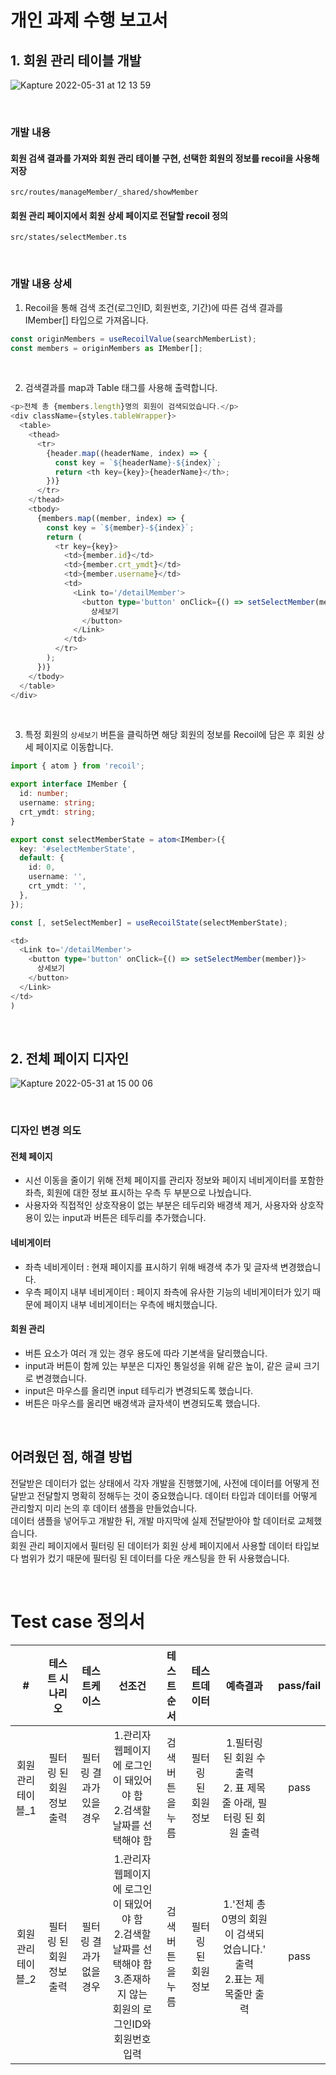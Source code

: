 # 개인 과제 수행 보고서
## 1. 회원 관리 테이블 개발

![Kapture 2022-05-31 at 12 13 59](https://user-images.githubusercontent.com/50236673/171101952-74907253-158c-43fb-8f58-f2337b9ecab3.gif)


<br />

### 개발 내용
#### 회원 검색 결과를 가져와 회원 관리 테이블 구현, 선택한 회원의 정보를 recoil을 사용해 저장
`src/routes/manageMember/_shared/showMember` 
#### 회원 관리 페이지에서 회원 상세 페이지로 전달할 recoil 정의
`src/states/selectMember.ts`

<br />

### 개발 내용 상세

1. Recoil을 통해 검색 조건(로그인ID, 회원번호, 기간)에 따른 검색 결과를 IMember[] 타입으로 가져옵니다.

```ts
const originMembers = useRecoilValue(searchMemberList);
const members = originMembers as IMember[];
```

<br />

2. 검색결과를 map과 Table 태그를 사용해 출력합니다. 

```ts
<p>전체 총 {members.length}명의 회원이 검색되었습니다.</p>
<div className={styles.tableWrapper}>
  <table>
    <thead>
      <tr>
        {header.map((headerName, index) => {
          const key = `${headerName}-${index}`;
          return <th key={key}>{headerName}</th>;
        })}
      </tr>
    </thead>
    <tbody>
      {members.map((member, index) => {
        const key = `${member}-${index}`;
        return (
          <tr key={key}>
            <td>{member.id}</td>
            <td>{member.crt_ymdt}</td>
            <td>{member.username}</td>
            <td>
              <Link to='/detailMember'>
                <button type='button' onClick={() => setSelectMember(member)}>
                  상세보기
                </button>
              </Link>
            </td>
          </tr>
        );
      })}
    </tbody>
  </table>
</div>
```

<br />

3. 특정 회원의 `상세보기` 버튼을 클릭하면 해당 회원의 정보를 Recoil에 담은 후 회원 상세 페이지로 이동합니다.

```ts
import { atom } from 'recoil';

export interface IMember {
  id: number;
  username: string;
  crt_ymdt: string;
}

export const selectMemberState = atom<IMember>({
  key: '#selectMemberState',
  default: {
    id: 0,
    username: '',
    crt_ymdt: '',
  },
});
```

```ts
const [, setSelectMember] = useRecoilState(selectMemberState);
```
```ts
<td>
  <Link to='/detailMember'>
    <button type='button' onClick={() => setSelectMember(member)}>
      상세보기
    </button>
  </Link>
</td>
)
```

<br />

## 2. 전체 페이지 디자인

![Kapture 2022-05-31 at 15 00 06](https://user-images.githubusercontent.com/50236673/171103494-09591735-8246-4068-a550-490b928cd49d.gif)

<br />

### 디자인 변경 의도
#### 전체 페이지
- 시선 이동을 줄이기 위해 전체 페이지를 관리자 정보와 페이지 네비게이터를 포함한 좌측, 회원에 대한 정보 표시하는 우측 두 부분으로 나눴습니다.
- 사용자와 직접적인 상호작용이 없는 부분은 테두리와 배경색 제거, 사용자와 상호작용이 있는 input과 버튼은 테두리를 추가했습니다.

#### 네비게이터
- 좌측 네비게이터 : 현재 페이지를 표시하기 위해 배경색 추가 및 글자색 변경했습니다.
- 우측 페이지 내부 네비게이터 : 페이지 좌측에 유사한 기능의 네비게이터가 있기 때문에 페이지 내부 네비게이터는 우측에 배치했습니다.

#### 회원 관리
- 버튼 요소가 여러 개 있는 경우 용도에 따라 기본색을 달리했습니다.
- input과 버튼이 함께 있는 부분은 디자인 통일성을 위해 같은 높이, 같은 글씨 크기로 변경했습니다.
- input은 마우스를 올리면 input 테두리가 변경되도록 했습니다.
- 버튼은 마우스를 올리면 배경색과 글자색이 변경되도록 했습니다.

<br />

## 어려웠던 점, 해결 방법

전달받은 데이터가 없는 상태에서 각자 개발을 진행했기에, 사전에 데이터를 어떻게 전달받고 전달할지 명확히 정해두는 것이 중요했습니다. 데이터 타입과 데이터를 어떻게 관리할지 미리 논의 후 데이터 샘플을 만들었습니다. <br />
데이터 샘플을 넣어두고 개발한 뒤, 개발 마지막에 실제 전달받아야 할 데이터로 교체했습니다.<br />
회원 관리 페이지에서 필터링 된 데이터가 회원 상세 페이지에서 사용할 데이터 타입보다 범위가 컸기 때문에 필터링 된 데이터를 다운 캐스팅을 한 뒤 사용했습니다.


<br />

# Test case 정의서
|#|테스트 시나리오|테스트케이스|선조건|테스트순서|테스트데이터|예측결과|pass/fail|
|:---:|:---:|:---:|:---:|:---:|:---:|:---:|:---:|
|회원관리테이블_1|필터링 된 회원 정보 출력|필터링 결과가 있을 경우|1.관리자 웹페이지에 로그인이 돼있어야 함<br />2.검색할 날짜를 선택해야 함|검색 버튼을 누름|필터링 된 회원 정보|1.필터링 된 회원 수 출력<br />2. 표 제목줄 아래, 필터링 된 회원 출력|pass
|회원관리테이블_2|필터링 된 회원 정보 출력|필터링 결과가 없을 경우|1.관리자 웹페이지에 로그인이 돼있어야 함<br />2.검색할 날짜를 선택해야 함<br />3.존재하지 않는 회원의 로그인ID와 회원번호 입력|검색 버튼을 누름|필터링 된 회원 정보|1.'전체 총 0명의 회원이 검색되었습니다.' 출력<br />2.표는 제목줄만 출력|pass
